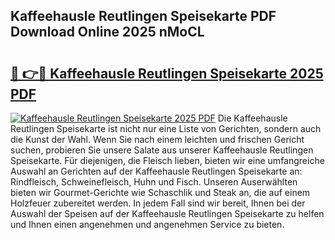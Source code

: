## Kaffeehausle Reutlingen Speisekarte PDF Download Online 2025 nMoCL

# <h2><a href="http://gcd4k7.nevu.top/?p=Kaffeehausle+Reutlingen+Speisekarte">🔗 👉🔴 Kaffeehausle Reutlingen Speisekarte 2025 PDF</a></h2>

[![Kaffeehausle Reutlingen Speisekarte 2025 PDF](https://i.imgur.com/dBaPXMq.png)](http://gcd4k7.nevu.top/?p=Kaffeehausle+Reutlingen+Speisekarte)
Die Kaffeehausle Reutlingen Speisekarte ist nicht nur eine Liste von Gerichten, sondern auch die Kunst der Wahl. Wenn Sie nach einem leichten und frischen Gericht suchen, probieren Sie unsere Salate aus unserer Kaffeehausle Reutlingen Speisekarte. Für diejenigen, die Fleisch lieben, bieten wir eine umfangreiche Auswahl an Gerichten auf der Kaffeehausle Reutlingen Speisekarte an: Rindfleisch, Schweinefleisch, Huhn und Fisch. Unseren Auserwählten bieten wir Gourmet-Gerichte wie Schaschlik und Steak an, die auf einem Holzfeuer zubereitet werden. In jedem Fall sind wir bereit, Ihnen bei der Auswahl der Speisen auf der Kaffeehausle Reutlingen Speisekarte zu helfen und Ihnen einen angenehmen und angenehmen Service zu bieten.
